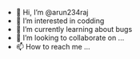 - 👋 Hi, I’m @arun234raj
- 👀 I’m interested in codding
- 🌱 I’m currently learning about bugs
- 💞️ I’m looking to collaborate on ...
- 📫 How to reach me ...

<!---
arun234raj/arun234raj is a ✨ special ✨ repository because its `README.md` (this file) appears on your GitHub profile.
You can click the Preview link to take a look at your changes.
--->
